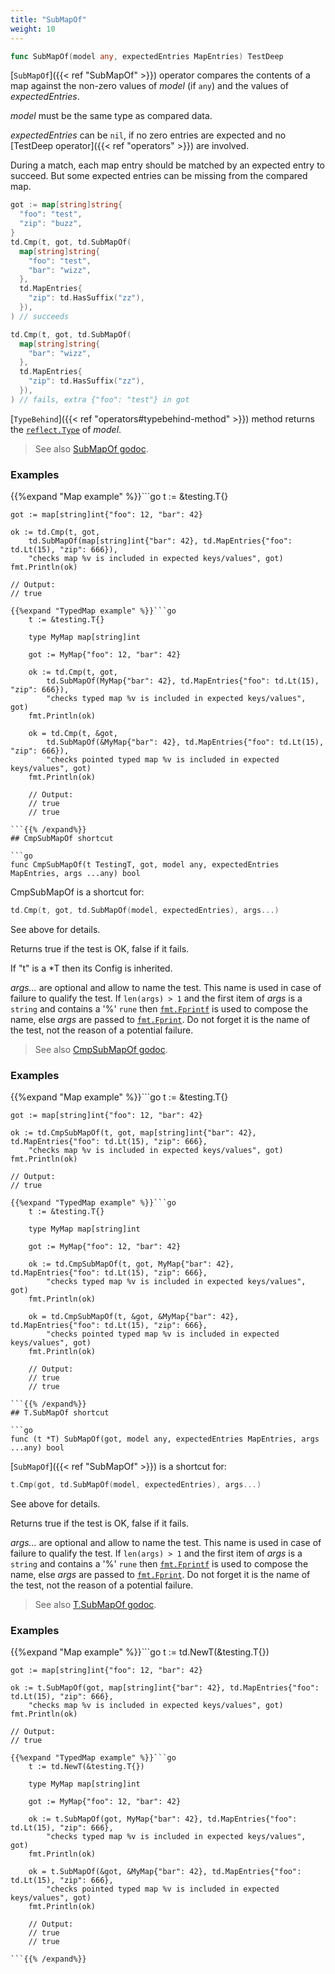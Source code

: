 ```yaml
---
title: "SubMapOf"
weight: 10
---
```


```go
func SubMapOf(model any, expectedEntries MapEntries) TestDeep
```

[`SubMapOf`]({{< ref "SubMapOf" >}}) operator compares the contents of a map against the non-zero
values of *model* (if `any`) and the values of *expectedEntries*.

*model* must be the same type as compared data.

*expectedEntries* can be `nil`, if no zero entries are expected and
no [TestDeep operator]({{< ref "operators" >}}) are involved.

During a match, each map entry should be matched by an expected
entry to succeed. But some expected entries can be missing from the
compared map.

```go
got := map[string]string{
  "foo": "test",
  "zip": "buzz",
}
td.Cmp(t, got, td.SubMapOf(
  map[string]string{
    "foo": "test",
    "bar": "wizz",
  },
  td.MapEntries{
    "zip": td.HasSuffix("zz"),
  }),
) // succeeds

td.Cmp(t, got, td.SubMapOf(
  map[string]string{
    "bar": "wizz",
  },
  td.MapEntries{
    "zip": td.HasSuffix("zz"),
  }),
) // fails, extra {"foo": "test"} in got
```

[`TypeBehind`]({{< ref "operators#typebehind-method" >}}) method returns the [`reflect.Type`](https://pkg.go.dev/reflect/#Type) of *model*.


> See also [<i class='fas fa-book'></i> SubMapOf godoc](https://pkg.go.dev/github.com/maxatome/go-testdeep/td#SubMapOf).

### Examples

{{%expand "Map example" %}}```go
	t := &testing.T{}

	got := map[string]int{"foo": 12, "bar": 42}

	ok := td.Cmp(t, got,
		td.SubMapOf(map[string]int{"bar": 42}, td.MapEntries{"foo": td.Lt(15), "zip": 666}),
		"checks map %v is included in expected keys/values", got)
	fmt.Println(ok)

	// Output:
	// true

```{{% /expand%}}
{{%expand "TypedMap example" %}}```go
	t := &testing.T{}

	type MyMap map[string]int

	got := MyMap{"foo": 12, "bar": 42}

	ok := td.Cmp(t, got,
		td.SubMapOf(MyMap{"bar": 42}, td.MapEntries{"foo": td.Lt(15), "zip": 666}),
		"checks typed map %v is included in expected keys/values", got)
	fmt.Println(ok)

	ok = td.Cmp(t, &got,
		td.SubMapOf(&MyMap{"bar": 42}, td.MapEntries{"foo": td.Lt(15), "zip": 666}),
		"checks pointed typed map %v is included in expected keys/values", got)
	fmt.Println(ok)

	// Output:
	// true
	// true

```{{% /expand%}}
## CmpSubMapOf shortcut

```go
func CmpSubMapOf(t TestingT, got, model any, expectedEntries MapEntries, args ...any) bool
```

CmpSubMapOf is a shortcut for:

```go
td.Cmp(t, got, td.SubMapOf(model, expectedEntries), args...)
```

See above for details.

Returns true if the test is OK, false if it fails.

If "t" is a *T then its Config is inherited.

*args...* are optional and allow to name the test. This name is
used in case of failure to qualify the test. If `len(args) > 1` and
the first item of *args* is a `string` and contains a '%' `rune` then
[`fmt.Fprintf`](https://pkg.go.dev/fmt/#Fprintf) is used to compose the name, else *args* are passed to
[`fmt.Fprint`](https://pkg.go.dev/fmt/#Fprint). Do not forget it is the name of the test, not the
reason of a potential failure.


> See also [<i class='fas fa-book'></i> CmpSubMapOf godoc](https://pkg.go.dev/github.com/maxatome/go-testdeep/td#CmpSubMapOf).

### Examples

{{%expand "Map example" %}}```go
	t := &testing.T{}

	got := map[string]int{"foo": 12, "bar": 42}

	ok := td.CmpSubMapOf(t, got, map[string]int{"bar": 42}, td.MapEntries{"foo": td.Lt(15), "zip": 666},
		"checks map %v is included in expected keys/values", got)
	fmt.Println(ok)

	// Output:
	// true

```{{% /expand%}}
{{%expand "TypedMap example" %}}```go
	t := &testing.T{}

	type MyMap map[string]int

	got := MyMap{"foo": 12, "bar": 42}

	ok := td.CmpSubMapOf(t, got, MyMap{"bar": 42}, td.MapEntries{"foo": td.Lt(15), "zip": 666},
		"checks typed map %v is included in expected keys/values", got)
	fmt.Println(ok)

	ok = td.CmpSubMapOf(t, &got, &MyMap{"bar": 42}, td.MapEntries{"foo": td.Lt(15), "zip": 666},
		"checks pointed typed map %v is included in expected keys/values", got)
	fmt.Println(ok)

	// Output:
	// true
	// true

```{{% /expand%}}
## T.SubMapOf shortcut

```go
func (t *T) SubMapOf(got, model any, expectedEntries MapEntries, args ...any) bool
```

[`SubMapOf`]({{< ref "SubMapOf" >}}) is a shortcut for:

```go
t.Cmp(got, td.SubMapOf(model, expectedEntries), args...)
```

See above for details.

Returns true if the test is OK, false if it fails.

*args...* are optional and allow to name the test. This name is
used in case of failure to qualify the test. If `len(args) > 1` and
the first item of *args* is a `string` and contains a '%' `rune` then
[`fmt.Fprintf`](https://pkg.go.dev/fmt/#Fprintf) is used to compose the name, else *args* are passed to
[`fmt.Fprint`](https://pkg.go.dev/fmt/#Fprint). Do not forget it is the name of the test, not the
reason of a potential failure.


> See also [<i class='fas fa-book'></i> T.SubMapOf godoc](https://pkg.go.dev/github.com/maxatome/go-testdeep/td#T.SubMapOf).

### Examples

{{%expand "Map example" %}}```go
	t := td.NewT(&testing.T{})

	got := map[string]int{"foo": 12, "bar": 42}

	ok := t.SubMapOf(got, map[string]int{"bar": 42}, td.MapEntries{"foo": td.Lt(15), "zip": 666},
		"checks map %v is included in expected keys/values", got)
	fmt.Println(ok)

	// Output:
	// true

```{{% /expand%}}
{{%expand "TypedMap example" %}}```go
	t := td.NewT(&testing.T{})

	type MyMap map[string]int

	got := MyMap{"foo": 12, "bar": 42}

	ok := t.SubMapOf(got, MyMap{"bar": 42}, td.MapEntries{"foo": td.Lt(15), "zip": 666},
		"checks typed map %v is included in expected keys/values", got)
	fmt.Println(ok)

	ok = t.SubMapOf(&got, &MyMap{"bar": 42}, td.MapEntries{"foo": td.Lt(15), "zip": 666},
		"checks pointed typed map %v is included in expected keys/values", got)
	fmt.Println(ok)

	// Output:
	// true
	// true

```{{% /expand%}}
